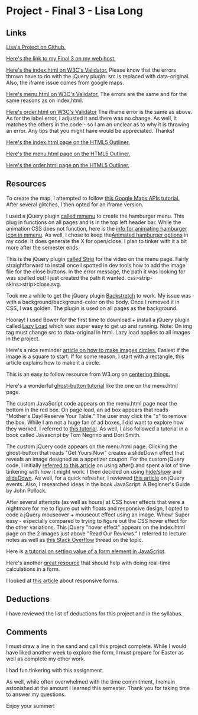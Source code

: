 # Project - Final 3 - Lisa Long

## Links
[Lisa's Project on Github.](https://github.com/longlife52/project_final3_long_lisa)

[Here's the link to my Final 3 on my web host.](file:///Users/lisalong/Desktop/UF_Course_Code/project_final3_long_lisa/index.html)

[Here's the index.html on W3C's Validator.](https://validator.w3.org/nu/?doc=http%3A%2F%2Fgarrisonridge.com%2Fgarrisonridge%2Fproject_final3_long_lisa%2Findex.html) Please know that the errors thrown have to do with the jQuery plugin: src is replaced with data-original. Also, the iframe issue comes from google maps.

[Here's menu.html on W3C's Validator.](https://validator.w3.org/nu/?doc=http%3A%2F%2Fgarrisonridge.com%2Fgarrisonridge%2Fproject_final3_long_lisa%2Fmenu.html) The errors are the same and for the same reasons as on index.html.

[Here's order.html on W3C's Validator](https://validator.w3.org/nu/?doc=http%3A%2F%2Fgarrisonridge.com%2Fgarrisonridge%2Fproject_final3_long_lisa%2Forder.html) The iframe error is the same as above. As for the label error, I adjusted it and there was no change. As well, it matches the others in the code - so I am an unclear as to why it is throwing an error. Any tips that you might have would be appreciated. Thanks!

[Here's the index.html page on the HTML5 Outliner.](https://gsnedders.html5.org/outliner/process.py?url=http%3A%2F%2Fgarrisonridge.com%2Fgarrisonridge%2Fproject_final3_long_lisa%2Findex.html)

[Here's the menu.html page on the HTML5 Outliner.](https://gsnedders.html5.org/outliner/process.py?url=http%3A%2F%2Fgarrisonridge.com%2Fgarrisonridge%2Fproject_final3_long_lisa%2Fmenu.html)

[Here's the order.html page on the HTML5 Outliner.](https://gsnedders.html5.org/outliner/process.py?url=http%3A%2F%2Fgarrisonridge.com%2Fgarrisonridge%2Fproject_final3_long_lisa%2Forder.html)

## Resources
To create the map, I attempted to follow [this Google Maps APIs tutorial.](https://developers.google.com/maps/documentation/javascript/adding-a-google-map) After several glitches, I then opted for an iframe version.

I used a jQuery plugin [called mmenu](http://mmenu.frebsite.nl/documentation/core/) to create the hamburger menu. This plug in functions on all pages and is in the top left header bar. While the animation CSS does not function, here is the [info for animating hamburger icon in mmenu](http://mmenu.frebsite.nl/tutorials/animated-hamburger.html).  As well, I chose to keep the[Animated hamburger options](https://github.com/jonsuh/hamburgers) in my code. It does generate the X for open/close. I plan to tinker with it a bit more after the semester ends.

This is the jQuery plugin [called Strip](http://www.stripjs.com/) for the video on the menu page. Fairly straightforward to install once I spotted in dev tools how to add the image file for the close buttons. In the error message, the path it was looking for was spelled out!  I just created the path it wanted. css>strip-skins>strip>close.svg.

Took me a while to get the jQuery plugin  [Backstretch](http://www.jquery-backstretch.com/) to work. My issue was with a background/background-color on the body. Once I removed it in CSS, I was golden. The plugin is used on all pages as the background.

Hooray! I used Bower for the first time to download + install a jQuery plugin called [Lazy Load](http://www.appelsiini.net/projects/lazyload) which was super easy to get up and running. Note: On img tag must change src to data-original in html. Lazy load applies to all images in the project.

Here's a nice reminder [article on how to make images circles.](http://sixrevisions.com/css/circular-images-css/) Easiest if the image is a square to start.  If for some reason, I start with a rectangle, this article explains how to make it a circle.

This is an easy to follow resource from W3.org on [centering things.](https://www.w3.org/Style/Examples/007/center.en.html)

Here's a wonderful [ghost-button tutorial](http://sixrevisions.com/css/ghost-buttons/) like the one on the menu.html page.

The custom JavaScript code appears on the menu.html page near the bottom in the red box. On page load, an ad box appears that reads "Mother's Day! Reserve Your Table." The user may click the "x" to remove the box. While I am not a huge fan of ad boxes, I did want to explore how they worked. I referred to [this tutorial](https://www.w3schools.com/howto/howto_css_modals.asp). As well, I also followed a tutorial in a book called Javascript by Tom Negrino and Dori Smith.

The custom jQuery code appears on the menu.html page. Clicking the ghost-button that reads "Get Yours Now" creates a slideDown effect that reveals an image designed as a appetizer coupon. For the custom jQuery code, I initially [referred to this article](https://www.w3schools.com/jquery/jquery_dom_add.asp) on using after() and spent a lot of time tinkering with how it might work. I then decided on using [hide/show](https://www.w3schools.com/jquery/jquery_hide_show.asp) and [slideDown](https://www.w3schools.com/jquery/jquery_slide.asp). As well, for a quick refresher, I reviewed [this article](https://www.w3schools.com/jquery/jquery_events.asp) on jQuery events. Also, I researched ideas in the book JavaScript: A Beginner's Guide by John Pollock.

After several attempts (as well as hours) at CSS hover effects that were a nightmare for me to figure out with floats and responsive design, I opted to code a jQuery mouseover + mouseout effect using an image. Whew! Super easy - especially compared to trying to figure out the CSS hover effect for the other variations. This jQuery "hover effect" appears on the index.html page on the 2 images just above "Read Our Reviews." I referred to lecture notes as well as [this Stack Overflow](http://stackoverflow.com/questions/10709016/change-image-onmouseover) thread on the topic.

Here is [a tutorial on setting value of a form element in JavaScript](http://www.javascript-coder.com/javascript-form/javascript-form-value.phtml).

Here's another [great resource](http://www.javascript-coder.com/javascript-form/javascript-calculator-script.phtml) that should help with doing real-time calculations in a form.

I looked at [this article](http://www.hongkiat.com/blog/creating-responsive-form-with-css3-html5/) about responsive forms.


## Deductions
I have reviewed the list of deductions for this project and in the syllabus.

## Comments
I must draw a line in the sand and call this project complete. While I would have liked another week to explore the form, I must prepare for Easter as well as complete my other work.

I had fun tinkering with this assignment.

As well, while often overwhelmed with the time commitment, I remain astonished at the amount I learned this semester. Thank you for taking time to answer my questions.

Enjoy your summer!
